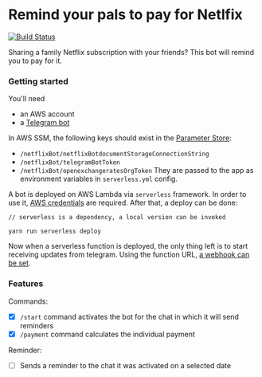 # Remind your pals to pay for Netlfix

[![Build Status](https://travis-ci.org/ddddm/remind-to-pay-netflix-bot.svg?branch=master)](https://travis-ci.org/ddddm/remind-to-pay-netflix-bot)

Sharing a family Netflix subscription with your friends? This bot will remind you to pay for it. 


### Getting started

You'll need
- an AWS account
- a [Telegram bot](https://core.telegram.org/bots#3-how-do-i-create-a-bot)

In AWS SSM, the following keys should exist in the [Parameter Store](https://docs.aws.amazon.com/systems-manager/latest/userguide/systems-manager-parameter-store.html):
- `/netflixBot/netflixBotdocumentStorageConnectionString`
- `/netflixBot/telegramBotToken`
- `/netflixBot/openexchangeratesOrgToken`
They are passed to the app as environment variables in `serverless.yml` config.

A bot is deployed on AWS Lambda via `serverless` framework. In order to use it, [AWS credentials](https://www.serverless.com/framework/docs/providers/aws/guide/credentials/) are required.
After that, a deploy can be done:

```
// serverless is a dependency, a local version can be invoked

yarn run serverless deploy
```

Now when a serverless function is deployed, the only thing left is to start receiving updates from telegram. Using the function URL, [a webhook can be set](https://core.telegram.org/bots/api#setwebhook).


### Features

Commands:
- [x] `/start` command activates the bot for the chat in which it will send reminders
- [x] `/payment` command calculates the individual payment

Reminder: 
- [ ] Sends a reminder to the chat it was activated on a selected date

